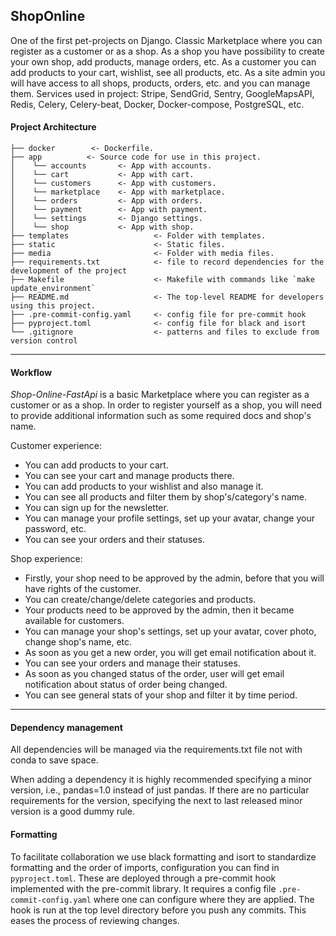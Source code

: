[section start]: <> (project_name)
## ShopOnline

[section end]: <> (project_name)

One of the first pet-projects on Django. Classic Marketplace where you can register as a customer or as a shop.
As a shop you have possibility to create your own shop, add products, manage orders, etc.
As a customer you can add products to your cart, wishlist, see all products, etc.
As a site admin you will have access to all shops, products, orders, etc. and you can manage them.
Services used in project: Stripe, SendGrid, Sentry, GoogleMapsAPI, Redis, Celery, Celery-beat, Docker, Docker-compose, PostgreSQL, etc.

#### Project Architecture


    ├── docker        <- Dockerfile.
    ├── app          <- Source code for use in this project.
    │    └── accounts       <- App with accounts.
    │    └── cart           <- App with cart.  
    │    └── customers      <- App with customers.
    │    └── marketplace    <- App with marketplace.
    │    └── orders         <- App with orders.
    │    └── payment        <- App with payment.
    │    └── settings       <- Django settings.
    │    └── shop           <- App with shop.
    ├── templates                   <- Folder with templates.
    ├── static                      <- Static files.
    ├── media                       <- Folder with media files.
    ├── requirements.txt            <- file to record dependencies for the development of the project
    ├── Makefile                    <- Makefile with commands like `make update_environment`
    ├── README.md                   <- The top-level README for developers using this project.
    ├── .pre-commit-config.yaml     <- config file for pre-commit hook
    ├── pyproject.toml              <- config file for black and isort
    └── .gitignore                  <- patterns and files to exclude from version control 
--------
#### Workflow
*Shop-Online-FastApi* is a basic Marketplace where you can register as a customer or as a shop.
In order to register yourself as a shop, you will need to provide additional information such as some required docs and shop's name.

Customer experience:
- You can add products to your cart.
- You can see your cart and manage products there.
- You can add products to your wishlist and also manage it.
- You can see all products and filter them by shop's/category's name.
- You can sign up for the newsletter.
- You can manage your profile settings, set up your avatar, change your password, etc.
- You can see your orders and their statuses.

Shop experience:
- Firstly, your shop need to be approved by the admin, before that you will have rights of the customer.
- You can create/change/delete categories and products.
- Your products need to be approved by the admin, then it became available for customers.
- You can manage your shop's settings, set up your avatar, cover photo, change shop's name, etc.
- As soon as you get a new order, you will get email notification about it.
- You can see your orders and manage their statuses.
- As soon as you changed status of the order, user will get email notification about status of order being changed.
- You can see general stats of your shop and filter it by time period.
--------
#### Dependency management

All dependencies will be managed via the requirements.txt file not with conda to save space.

When adding a dependency it is highly recommended specifying a minor version, i.e., pandas=1.0 instead of just pandas.
If there are no particular requirements for the version, specifying the next to last released minor version is a good dummy rule.

#### Formatting
To facilitate collaboration we use black formatting and isort to standardize formatting and the order of imports, configuration you can find in `pyproject.toml`.
These are deployed through a pre-commit hook implemented with the pre-commit library. It requires a config file 
`.pre-commit-config.yaml` where one can configure where they are applied. The hook is run at the top level directory
before you push any commits. This eases the process of reviewing changes.
